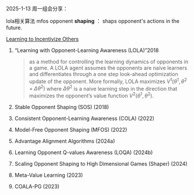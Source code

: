 2025-1-13 周一组会分享：


lola相关算法
mfos
opponent **shaping** ： shaps opponent's actions in the future.



[Learning to Incentivize Others](https://zhuanlan.zhihu.com/p/150688960)

1. “Learning with Opponent-Learning Awareness (LOLA)”2018
   >as a method for controlling the learning dynamics of opponents in a game.
   >A LOLA agent assumes the opponents are naive learners and differentiates through a one step look-ahead optimization update of the opponent. More formally, LOLA maximizes $V^1(\theta^1, \theta^2 + \Delta\theta^2)$ where $\Delta\theta^2$ is a naive learning step in the direction that maximizes the opponent’s value function $V^2(\theta^1, \theta^2)$. 
   
2. Stable Opponent Shaping (SOS) (2018)



3. Consistent Opponent-Learning Awareness (COLA) (2022)



4. Model-Free Opponent Shaping (MFOS) (2022)
   
   
   
5. Advantage Alignment Algorithms (2024a)


   
6. Learning Opponent Q-values Awareness (LOQA) (2024b)



   
7. Scaling Opponent Shaping to High Dimensional Games (Shaper) (2024)
   
   
8. Meta-Value Learning (2023)


   
9. COALA-PG (2023)
